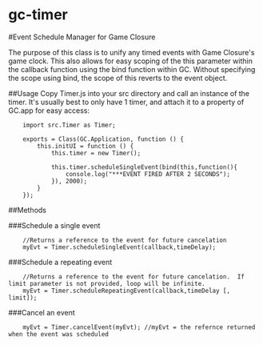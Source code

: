 gc-timer
========
#Event Schedule Manager for Game Closure

The purpose of this class is to unify any timed events with Game Closure's game clock. This also allows for easy scoping of the this parameter within the callback function using the bind function within GC. Without specifying the scope using bind, the scope of this reverts to the event object.

##Usage
Copy Timer.js into your src directory and call an instance of the timer. It's usually best to only have 1 timer, and attach it to a property of GC.app for easy access:

		import src.Timer as Timer;
		
		exports = Class(GC.Application, function () {
			this.initUI = function () {
				this.timer = new Timer();
				
				this.timer.scheduleSingleEvent(bind(this,function(){
					console.log("***EVENT FIRED AFTER 2 SECONDS");
				}), 2000);
			}
		});
		
		
##Methods

###Schedule a single event
		
		//Returns a reference to the event for future cancelation
		myEvt = Timer.scheduleSingleEvent(callback,timeDelay);

###Schedule a repeating event
		
		//Returns a reference to the event for future cancelation.  If limit parameter is not provided, loop will be infinite.
		myEvt = Timer.scheduleRepeatingEvent(callback,timeDelay [, limit]);

###Cancel an event
		
		myEvt = Timer.cancelEvent(myEvt); //myEvt = the refernce returned when the event was scheduled
